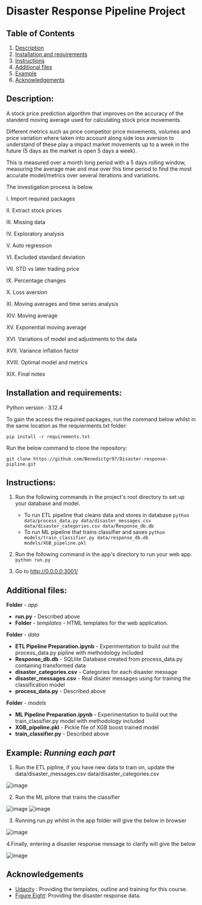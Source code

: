 # Disaster Response Pipeline Project

## Table of Contents
1. [Description](#description)
2. [Installation and requirements](#installation_and_requirements)
3. [Instructions](#instructions)
4. [Additional files](#additional_files)
5. [Example](#example)
6. [Acknowledgements](#acknowledgements)

<a name="descripton"></a>
## Description:
A stock price prediction algorithm that improves on the accuracy of the standerd moving average used for calculating stock price movements.

Different metrics such as price competitor price movements, volumes and price variation where taken into account along side loss aversion to understand of these play a impact market movements up to a week in the future (5 days as the market is open 5 days a week). 

This is measured over a month long period with a 5 days rolling window, measuring the average mae and mse over this time period to find the most accurate model/metrics over several iterations and variations.

The investigation process is below.

I. Import required packages

II. Extract stock prices

III. Missing data

IV. Exploratory analysis

V. Auto regression

VI. Excluded standard deviation

VII. STD vs later trading price

IX. Percentage changes

X. Loss aversion

XI. Moving averages and time series analysis

XIV. Moving average

XV. Exponential moving average

XVI. Variations of model and adjustments to the data

XVII. Variance inflation factor

XVIII. Optimal model and metrics

XIX. Final notes

<a name="installation_and_requirements"></a>
## Installation and requirements:
Python version : 3.12.4

To gain the access the required packages, run the command below whilst in the same location as the requierments.txt folder:

```
pip install -r requirements.txt
```

Run the below command to clone the repository:

```
git clone https://github.com/Benedictgr97/Disaster-response-pipline.git
``` 
<a name="instructions"></a>
## Instructions:
1. Run the following commands in the project's root directory to set up your database and model.

    - To run ETL pipeline that cleans data and stores in database
        `python data/process_data.py data/disaster_messages.csv data/disaster_categories.csv data/Response_db.db`
    - To run ML pipeline that trains classifier and saves
        `python models/train_classifier.py data/response_db.db models/XGB_pipeline.pkl`

2. Run the following command in the app's directory to run your web app.
    `python run.py`

3. Go to http://0.0.0.0:3001/

<a name="additional_files"></a>
## Additional files:

**Folder** - _app_
- **run.py** - Described above
- **Folder** -  _templates_ - HTML templates for the web application. 

**Folder** - _data_
- **ETL Pipeline Preparation.ipynb** - Experimentation to build out the process_data.py pipline with methodology included 
- **Response_db.db** - SQLlite Database created from process_data.py containing transformed data
- **disaster_categories.csv** - Categories for each disaster message 
- **disaster_messages.csv** - Real disater messages using for training the classification model
- **process_data.py** - Described above

**Folder** - _models_
- **ML Pipeline Preparation.ipynb** - Experimentation to build out the train_classifier.py model with methodology included 
- **XGB_pipeline.pkl** - Pickle file of XGB boost trained model
- **train_classifier.py** -  Described above

<a name="example"></a>
## **Example**: _Running each part_
1. Run the ETL pipline, if you have new data to train on, update the data/disaster_messages.csv data/disaster_categories.csv

![image](https://github.com/user-attachments/assets/2f92fce7-1c7a-4c8b-b975-18d0c05482a1)

2. Run the ML pilone that trains the classifier
   
![image](https://github.com/user-attachments/assets/04ac348e-5c45-49cc-87ac-25745e74ae63)
![image](https://github.com/user-attachments/assets/2aa41294-5595-4cce-b1a2-8fc95d841580)

3. Running run.py whilst in the app folder will give the below in browser

![image](https://github.com/user-attachments/assets/b80f1f40-7e78-4b18-a820-acbca38146a9)

4.Finally, entering a disaster response message to clarify will give the below

![image](https://github.com/user-attachments/assets/6d0ebe61-2015-4fa5-8d2f-a81dfd88613a)

<a name="acknowledgements"></a>
## Acknowledgements
- [Udacity](https://www.udacity.com/) : Providing the templates, outline and training for this course.
- [Figure Eight](https://www.appen.com/): Providing the disaster response data.




